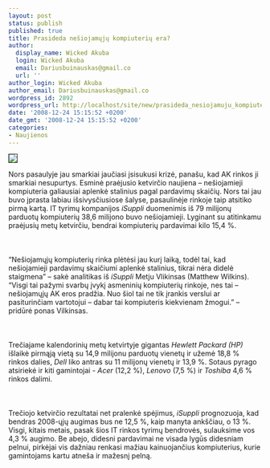 ```yaml
---
layout: post
status: publish
published: true
title: Prasideda nešiojamųjų kompiuterių era?
author:
  display_name: Wicked Akuba
  login: Wicked Akuba
  email: Dariusbuinauskas@gmail.co
  url: ''
author_login: Wicked Akuba
author_email: Dariusbuinauskas@gmail.co
wordpress_id: 2892
wordpress_url: http://localhost/site/new/prasideda_nesiojamuju_kompiuteriu_era_/
date: '2008-12-24 15:15:52 +0200'
date_gmt: '2008-12-24 15:15:52 +0200'
categories:
- Naujienos
---
```

<div class="imgright"><img src="http://www.technews.lt/upl/Failai/tablepc.jpeg" border="1"></div>
<p>Nors pasaulyje jau smarkiai jaučiasi įsisukusi krizė, panašu, kad AK rinkos ji smarkiai nesupurtys. Esminė praėjusio ketvirčio naujiena – nešiojamieji kompiuteria galiausiai aplenkė stalinius pagal pardavimų skaičių. Nors tai jau buvo įprasta labiau išsivysčiusiose šalyse, pasaulinėje rinkoje taip atsitiko pirmą kartą. IT tyrimų kompanijos <i>iSuppli</i> duomenimis iš 79 milijonų parduotų kompiuterių 38,6 milijono buvo nešiojamieji. Lyginant su atitinkamu praėjusių metų ketvirčiu, bendrai kompiuterių pardavimai kilo 15,4 %.<br />
<br><br />
<br>“Nešiojamųjų kompiuterių rinka plėtėsi jau kurį laiką, todėl tai, kad nešiojamieji pardavimų skaičiumi aplenkė stalinius, tikrai nėra didelė staigmena” – sakė analitikas iš <i>iSuppli</i> Metju Vlikinsas (Matthew Wilkins). “Visgi tai pažymi svarbų įvykį asmeninių kompiuterių rinkoje, nes tai – nešiojamųjų AK eros pradžia. Nuo šiol tai ne tik įrankis verslui ar pasiturinčiam vartotojui – dabar tai kompiuteris kiekvienam žmogui.” – pridūrė ponas Vilkinsas.<br />
<br><br />
<br>Trečiajame kalendorinių metų ketvirtyje gigantas <i>Hewlett Packard (HP)</i> išlaikė pirmąją vietą su 14,9 milijonu parduotų vienetų ir užemė 18,8 % rinkos dalies, <i>Dell</i> liko antras su 11 milijonų vienetų ir 13,9 %. Sotaus pyrago atsiriekė ir kiti gamintojai - <i>Acer</i> (12,2 %), <i>Lenovo</i> (7,5 %) ir <i>Toshiba</i> 4,6 % rinkos dalimi.<br />
<br><br />
<br>Trečiojo ketvirčio rezultatai net pralenkė spėjimus, <i>iSuppli</i> prognozuoja, kad bendras 2008-ųjų augimas bus ne 12,5 %, kaip manyta ankščiau, o 13 %. Visgi, kitais metais, pasak šios IT rinkos tyrimų bendrovės, sulauksime vos 4,3 % augimo. Be abejo, didesni pardavimai ne visada lygūs didesniam pelnui, pirkėjai vis dažniau renkasi mažiau kainuojančius kompiuterius, kurie gamintojams kartu atneša ir mažesnį pelną.<br />
<br><br />
<br><br />
<br></p>
